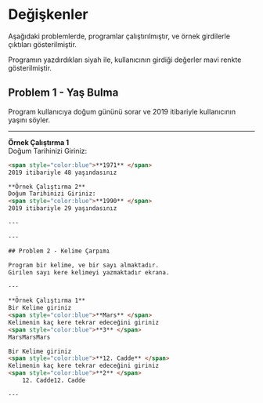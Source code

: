 # Değişkenler

Aşağıdaki problemlerde, programlar çalıştırılmıştır, ve örnek girdilerle çıktıları gösterilmiştir.

Programın yazdırdıkları siyah ile, kullanıcının girdiği değerler mavi renkte gösterilmiştir.

## Problem 1 - Yaş Bulma

Program kullanıcıya doğum gününü sorar ve 2019 itibariyle kullanıcının yaşını söyler. 

---

**Örnek Çalıştırma 1**  
Doğum Tarihinizi Giriniz:
```html
<span style="color:blue">**1971** </span>  
2019 itibariyle 48 yaşındasınız

**Örnek Çalıştırma 2**  
Doğum Tarihinizi Giriniz:
<span style="color:blue">**1990** </span>  
2019 itibariyle 29 yaşındasınız

---

---

## Problem 2 - Kelime Çarpımı

Program bir kelime, ve bir sayı almaktadır.
Girilen sayı kere kelimeyi yazmaktadır ekrana.

---

**Örnek Çalıştırma 1**  
Bir Kelime giriniz
<span style="color:blue">**Mars** </span>  
Kelimenin kaç kere tekrar edeceğini giriniz
<span style="color:blue">**3** </span>  
MarsMarsMars

Bir Kelime giriniz
<span style="color:blue">**12. Cadde** </span>  
Kelimenin kaç kere tekrar edeceğini giriniz
<span style="color:blue">**2** </span>  
    12. Cadde12. Cadde

---
